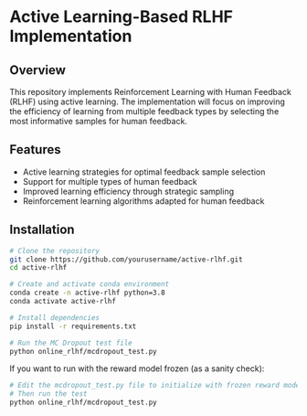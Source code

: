 # Active Learning-Based RLHF Implementation

## Overview
This repository implements Reinforcement Learning with Human Feedback (RLHF) using active learning. The implementation will focus on improving the efficiency of learning from multiple feedback types by selecting the most informative samples for human feedback.

## Features
- Active learning strategies for optimal feedback sample selection
- Support for multiple types of human feedback
- Improved learning efficiency through strategic sampling
- Reinforcement learning algorithms adapted for human feedback

## Installation

```bash
# Clone the repository
git clone https://github.com/yourusername/active-rlhf.git
cd active-rlhf

# Create and activate conda environment
conda create -n active-rlhf python=3.8
conda activate active-rlhf

# Install dependencies
pip install -r requirements.txt

# Run the MC Dropout test file
python online_rlhf/mcdropout_test.py
```

If you want to run with the reward model frozen (as a sanity check):

```bash
# Edit the mcdropout_test.py file to initialize with frozen reward model
# Then run the test
python online_rlhf/mcdropout_test.py
```

